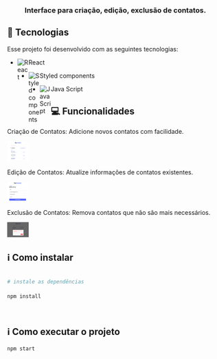 <h3 align="center">
  Interface para criação, edição, exclusão de contatos.
</h3>

## 🔬 Tecnologias
Esse projeto foi desenvolvido com as seguintes tecnologias:

- <img align="left" alt="React" width="26px" src="https://cdn4.iconfinder.com/data/icons/logos-3/600/React.js_logo-512.png" />React

- <img align="left" alt="Styled components" width="26px" src="https://styled-components.com/atom.png" /> Styled components

- <img align="left" alt="Java Script" width="26px" src="https://upload.wikimedia.org/wikipedia/commons/6/6a/JavaScript-logo.png" />Java Script

## 💻 Funcionalidades
Criação de Contatos: Adicione novos contatos com facilidade.

<img alt="homepage" width="50px" src="/src/assets/images/git/home.png" />

Edição de Contatos: Atualize informações de contatos existentes.

<img alt="editepage" width="50px" src="/src/assets/images/git/edit.png" />

Exclusão de Contatos: Remova contatos que não são mais necessários.

<img alt="removepage" width="50px" src="/src/assets/images/git/remove.png" />

## ℹ️ Como instalar

```bash

# instale as dependências

npm install

```
<br />

## ℹ️ Como executar o projeto
```bash
npm start
```
